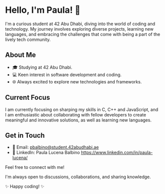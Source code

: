 # Hello, I'm Paula! 👋

I'm a curious student at 42 Abu Dhabi, diving into the world of coding and technology. My journey involves exploring diverse projects, learning new languages, and embracing the challenges that come with being a part of the lively tech community.

## About Me

- 🎓 Studying at 42 Abu Dhabi.
- 💻 Keen interest in software development and coding.
- 🌐 Always excited to explore new technologies and frameworks.

## Current Focus

I am currently focusing on sharping my skills in C, C++ and JavaScript, and I am enthusiastic about collaborating with fellow developers to create meaningful and innovative solutions, as well as learning new languages. 

## Get in Touch

- 📧 Email: pbalbino@student.42abudhabi.ae
- 🔗 LinkedIn: Paula Lucena Balbino https://www.linkedin.com/in/paula-lucena/

Feel free to connect with me! 

I'm always open to discussions, collaborations, and sharing knowledge.

 ✨ Happy coding! ✨
